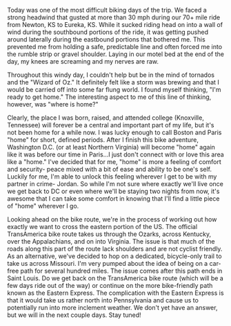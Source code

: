 Today was one of the most difficult biking days of the trip.  We faced a strong headwind that gusted at more than 30 mph during our 70+ mile ride from Newton, KS to Eureka, KS.  While it sucked riding head on into a wall of wind during the southbound portions of the ride, it was getting pushed around laterally during the eastbound portions that bothered me.  This prevented me from holding a safe, predictable line and often forced me into the rumble strip or gravel shoulder.  Laying in our motel bed at the end of the day, my knees are screaming and my nerves are raw.

Throughout this windy day, I couldn't help but be in the mind of tornados and the "Wizard of Oz."  It definitely felt like a storm was brewing and that I would be carried off into some far flung world.  I found myself thinking, "I'm ready to get home."  The interesting aspect to me of this line of thinking, however, was "where is home?"

Clearly, the place I was born, raised, and attended college (Knoxville, Tennessee) will forever be a central and important part of my life, but it's not been home for a while now.  I was lucky enough to call Boston and Paris "home" for short, defined periods.  After I finish this bike adventure, Washington D.C. (or at least Northern Virginia) will become "home" again like it was before our time in Paris...I just don't connect with or love this area like a "home."  I've decided that for me, "home" is more a feeling of comfort and security- peace mixed with a bit of ease and ability to be one's self.  Luckily for me, I'm able to unlock this feeling wherever I get to be with my partner in crime- Jordan.  So while I'm not sure where exactly we'll live once we get back to DC or even where we'll be staying two nights from now, it's awesome that I can take some comfort in knowing that I'll find a little piece of "home" wherever I go.

Looking ahead on the bike route, we're in the process of working out how exactly we want to cross the eastern portion of the US.  The official TransAmerica bike route takes us through the Ozarks, across Kentucky, over the Appalachians, and on into Virginia.  The issue is that much of the roads along this part of the route lack shoulders and are not cyclist friendly.  As an alternative, we've decided to hop on a dedicated, bicycle-only trail to take us across Missouri.  I'm very pumped about the idea of being on a car-free path for several hundred miles.  The issue comes after this path ends in Saint Louis.  Do we get back on the TransAmerica bike route (which will be a few days ride out of the way) or continue on the more bike-friendly path known as the Eastern Express.  The complication with the Eastern Express is that it would take us rather north into Pennsylvania and cause us to potentially run into more inclement weather.  We don't yet have an answer, but we will in the next couple days.  Stay tuned!
